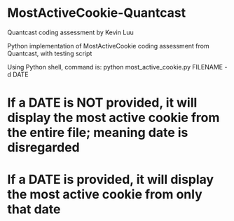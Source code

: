 # MostActiveCookie-Quantcast
Quantcast coding assessment by Kevin Luu

Python implementation of MostActiveCookie coding assessment from Quantcast, with testing script

Using Python shell, command is: python most_active_cookie.py FILENAME -d DATE
# If a DATE is NOT provided, it will display the most active cookie from the entire file; meaning date is disregarded
# If a DATE is provided, it will display the most active cookie from only that date
